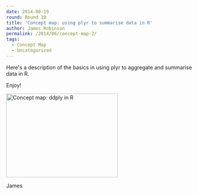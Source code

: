 ```yaml
---
date: 2014-06-19
round: Round 10
title: 'Concept map: using plyr to summarise data in R'
author: James Robinson
permalink: /2014/06/concept-map-2/
tags:
  - Concept Map
  - Uncategorized
---
```

Here's a description of the basics in using plyr to aggregate and summarise data in R.

Enjoy!

[<img class="alignnone size-medium wp-image-7867" alt="Concept map: ddply in R" src="http://files.software-carpentry.org/training-course/2014/06/2014-06-19-11.27.52-300x225.jpg" width="300" height="225" />][1]

James

 [1]: http://files.software-carpentry.org/training-course/2014/06/2014-06-19-11.27.52.jpg
